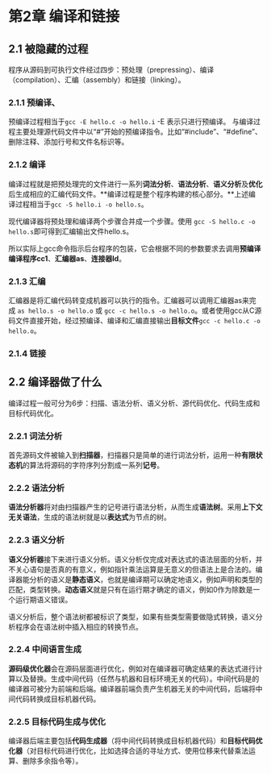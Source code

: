 # 第2章 编译和链接
## 2.1 被隐藏的过程
程序从源码到可执行文件经过四步：预处理（prepressing）、编译（compilation）、汇编（assembly）和链接（linking）。
### 2.1.1 预编译、
预编译过程相当于`gcc -E hello.c -o hello.i` -E 表示只进行预编译。
与编译过程主要处理源代码文件中以“#”开始的预编译指令。比如“#include”、“#define”、删除注释、添加行号和文件名标识等。
### 2.1.2 编译
编译过程就是把预处理完的文件进行一系列**词法分析**、**语法分析**、**语义分析**及**优化**后生成相应的汇编代码文件。**编译过程是整个程序构建的核心部分。**上述编译过程相当于`gcc -S hello.i -o hello.s`。

现代编译器将预处理和编译两个步骤合并成一个步骤。使用 `gcc -S hello.c -o hello.s`即可得到汇编输出文件hello.s。

所以实际上gcc命令指示后台程序的包装，它会根据不同的参数要求去调用**预编译编译程序cc1**、**汇编器as**、**连接器ld**。
### 2.1.3 汇编
汇编器是将汇编代码转变成机器可以执行的指令。汇编器可以调用汇编器as来完成 `as hello.s -o hello.o` 或 `gcc -c hello.s -o hello.o`。或者使用gcc从C源码文件直接开始，经过预编译、编译和汇编直接输出**目标文件**`gcc -c hello.c -o hello.o`。
### 2.1.4 链接
## 2.2 编译器做了什么
编译过程一般可分为6步：扫描、语法分析、语义分析、源代码优化、代码生成和目标代码优化。
### 2.2.1 词法分析
首先源码文件被输入到**扫描器**，扫描器只是简单的进行词法分析，运用一种**有限状态机**的算法将源码的字符序列分割成一系列**记号**。
### 2.2.2 语法分析
**语法分析器**将对由扫描器产生的记号进行语法分析，从而生成**语法树**。采用**上下文无关语法**，生成的语法树就是以**表达式**为节点的树。
### 2.2.3 语义分析
**语义分析器**接下来进行语义分析。语义分析仅完成对表达式的语法层面的分析，并不关心语句是否真的有意义，例如指针乘法运算是无意义的但语法上是合法的。编译器能分析的语义是**静态语义**，也就是编译期可以确定地语义，例如声明和类型的匹配，类型转换。**动态语义**就是只有在运行期才确定的语义，例如0作为除数是一个运行期语义错误。

语义分析后，整个语法树都被标识了类型，如果有些类型需要做隐式转换，语义分析程序会在语法树中插入相应的转换节点。
### 2.2.4 中间语言生成
**源码级优化器**会在源码层面进行优化，例如对在编译器可确定结果的表达式进行计算以及替换。生成中间代码（任然与机器和目标环境无关的代码）。中间代码是的编译器可被分为前端和后端。编译器前端负责产生机器无关的中间代码，后端将中间代码转换成目标机器代码。
### 2.2.5 目标代码生成与优化
编译器后端主要包括**代码生成器**（将中间代码转换成目标机器代码）和**目标代码优化器**（对目标代码进行优化，比如选择合适的寻址方式、使用位移来代替乘法运算、删除多余指令等）。